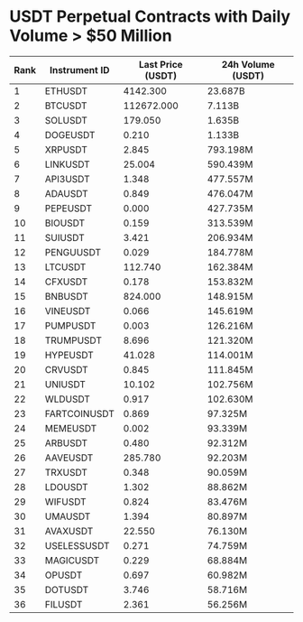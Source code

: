 # USDT Perpetual Contracts with Daily Volume > $50 Million

| Rank | Instrument ID | Last Price (USDT) | 24h Volume (USDT) |
|------|---------------|-------------------|-------------------|
| 1 | ETHUSDT | 4142.300 | 23.687B |
| 2 | BTCUSDT | 112672.000 | 7.113B |
| 3 | SOLUSDT | 179.050 | 1.635B |
| 4 | DOGEUSDT | 0.210 | 1.133B |
| 5 | XRPUSDT | 2.845 | 793.198M |
| 6 | LINKUSDT | 25.004 | 590.439M |
| 7 | API3USDT | 1.348 | 477.557M |
| 8 | ADAUSDT | 0.849 | 476.047M |
| 9 | PEPEUSDT | 0.000 | 427.735M |
| 10 | BIOUSDT | 0.159 | 313.539M |
| 11 | SUIUSDT | 3.421 | 206.934M |
| 12 | PENGUUSDT | 0.029 | 184.778M |
| 13 | LTCUSDT | 112.740 | 162.384M |
| 14 | CFXUSDT | 0.178 | 153.832M |
| 15 | BNBUSDT | 824.000 | 148.915M |
| 16 | VINEUSDT | 0.066 | 145.619M |
| 17 | PUMPUSDT | 0.003 | 126.216M |
| 18 | TRUMPUSDT | 8.696 | 121.320M |
| 19 | HYPEUSDT | 41.028 | 114.001M |
| 20 | CRVUSDT | 0.845 | 111.845M |
| 21 | UNIUSDT | 10.102 | 102.756M |
| 22 | WLDUSDT | 0.917 | 102.630M |
| 23 | FARTCOINUSDT | 0.869 | 97.325M |
| 24 | MEMEUSDT | 0.002 | 93.339M |
| 25 | ARBUSDT | 0.480 | 92.312M |
| 26 | AAVEUSDT | 285.780 | 92.203M |
| 27 | TRXUSDT | 0.348 | 90.059M |
| 28 | LDOUSDT | 1.302 | 88.862M |
| 29 | WIFUSDT | 0.824 | 83.476M |
| 30 | UMAUSDT | 1.394 | 80.897M |
| 31 | AVAXUSDT | 22.550 | 76.130M |
| 32 | USELESSUSDT | 0.271 | 74.759M |
| 33 | MAGICUSDT | 0.229 | 68.884M |
| 34 | OPUSDT | 0.697 | 60.982M |
| 35 | DOTUSDT | 3.746 | 58.716M |
| 36 | FILUSDT | 2.361 | 56.256M |
